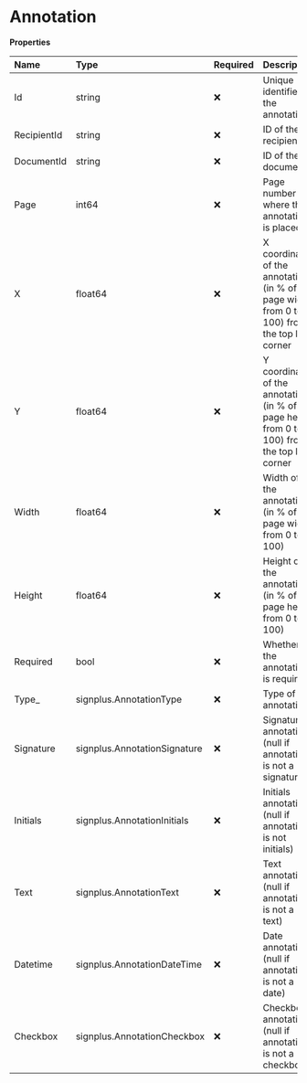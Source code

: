 # Annotation

**Properties**

| Name        | Type                         | Required | Description                                                                                     |
| :---------- | :--------------------------- | :------- | :---------------------------------------------------------------------------------------------- |
| Id          | string                       | ❌       | Unique identifier of the annotation                                                             |
| RecipientId | string                       | ❌       | ID of the recipient                                                                             |
| DocumentId  | string                       | ❌       | ID of the document                                                                              |
| Page        | int64                        | ❌       | Page number where the annotation is placed                                                      |
| X           | float64                      | ❌       | X coordinate of the annotation (in % of the page width from 0 to 100) from the top left corner  |
| Y           | float64                      | ❌       | Y coordinate of the annotation (in % of the page height from 0 to 100) from the top left corner |
| Width       | float64                      | ❌       | Width of the annotation (in % of the page width from 0 to 100)                                  |
| Height      | float64                      | ❌       | Height of the annotation (in % of the page height from 0 to 100)                                |
| Required    | bool                         | ❌       | Whether the annotation is required                                                              |
| Type\_      | signplus.AnnotationType      | ❌       | Type of the annotation                                                                          |
| Signature   | signplus.AnnotationSignature | ❌       | Signature annotation (null if annotation is not a signature)                                    |
| Initials    | signplus.AnnotationInitials  | ❌       | Initials annotation (null if annotation is not initials)                                        |
| Text        | signplus.AnnotationText      | ❌       | Text annotation (null if annotation is not a text)                                              |
| Datetime    | signplus.AnnotationDateTime  | ❌       | Date annotation (null if annotation is not a date)                                              |
| Checkbox    | signplus.AnnotationCheckbox  | ❌       | Checkbox annotation (null if annotation is not a checkbox)                                      |
